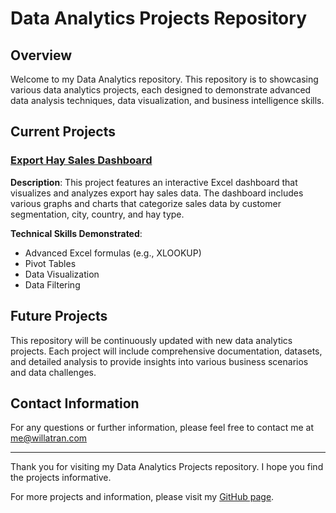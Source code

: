 # Data Analytics Projects Repository

## Overview

Welcome to my Data Analytics repository. This repository is to showcasing various data analytics projects, each designed to demonstrate advanced data analysis techniques, data visualization, and business intelligence skills. 

## Current Projects

### [Export Hay Sales Dashboard](https://github.com/WillTran13/data-analytics-projects/blob/main/Excel_DASHBOARD_Export_Sales_Performance_Report.xlsx)
**Description**: This project features an interactive Excel dashboard that visualizes and analyzes export hay sales data. The dashboard includes various graphs and charts that categorize sales data by customer segmentation, city, country, and hay type.

**Technical Skills Demonstrated**:
- Advanced Excel formulas (e.g., XLOOKUP)
- Pivot Tables
- Data Visualization
- Data Filtering

## Future Projects

This repository will be continuously updated with new data analytics projects. Each project will include comprehensive documentation, datasets, and detailed analysis to provide insights into various business scenarios and data challenges.


## Contact Information

For any questions or further information, please feel free to contact me at [me@willatran.com](mailto;me@willatran.com)

---

Thank you for visiting my Data Analytics Projects repository. I hope you find the projects informative. 

For more projects and information, please visit my [GitHub page](https://github.com/WillTran13).
